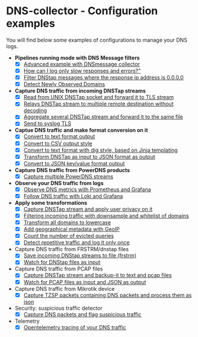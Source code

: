 
# DNS-collector - Configuration examples

You will find below some examples of configurations to manage your DNS logs.

- **Pipelines running mode with DNS Message filters**
  - [x] [Advanced example with DNSmessage collector](./_examples/use-case-24.yml)
  - [x] [How can I log only slow responses and errors?"](./_examples/use-case-25.yml)
  - [x] [Filter DNStap messages where the response ip address is 0.0.0.0](./_examples/use-case-26.yml)
  - [x] [Detect Newly Observed Domains](./_examples/use-case-31.yml)

- **Capture DNS traffic from incoming DNSTap streams**
  - [x] [Read from UNIX DNSTap socket and forward it to TLS stream](./_examples/use-case-5.yml)
  - [x] [Relays DNSTap stream to multiple remote destination without decoding](./_examples/use-case-12.yml)
  - [x] [Aggregate several DNSTap stream and forward it to the same file](./_examples/use-case-7.yml)
  - [x] [Send to syslog TLS](./_examples/use-case-23.yml)

- **Captue DNS traffic and make format conversion on it**
  - [x] [Convert to text format output](./_examples/use-case-28.yml)
  - [x] [Convert to CSV output style](./_examples/use-case-30.yml)
  - [x] [Convert to text format with dig style, based on Jinja templating](./_examples/use-case-27.yml)
  - [x] [Transform DNSTap as input to JSON format as output](./_examples/use-case-3.yml)
  - [x] [Convert to JSON key/value format output](./_examples/use-case-29.yml)

- **Capture DNS traffic from PowerDNS products**
  - [x] [Capture multiple PowerDNS streams](./_examples/use-case-8.yml)

- **Observe your DNS traffic from logs**
  - [x] [Observe DNS metrics with Prometheus and Grafana](./_examples/use-case-2.yml)
  - [x] [Follow DNS traffic with Loki and Grafana](./_examples/use-case-4.yml)

- **Apply some transformations**
  - [x] [Capture DNSTap stream and apply user privacy on it](./_examples/use-case-6.yml)
  - [x] [Filtering incoming traffic with downsample and whitelist of domains](./_examples/use-case-9.yml)
  - [x] [Transform all domains to lowercase](./_examples/use-case-10.yml)
  - [x] [Add geographical metadata with GeoIP](./_examplesuse-case-11.yml)
  - [x] [Count the number of evicted queries](./_examples/use-case-18.yml)
  - [x] [Detect repetitive traffic and log it only once](./_examples/use-case-20.yml)

- Capture DNS traffic from FRSTRM/dnstap files
  - [x] [Save incoming DNStap streams to file (frstrm)](./_examples/use-case-13.yml)
  - [x] [Watch for DNStap files as input](./_examples/use-case-14.yml)

- Capture DNS traffic from PCAP files
  - [x] [Capture DNSTap stream and backup-it to text and pcap files](./_examples/use-case-1.yml)
  - [x] [Watch for PCAP files as input and JSON as output](./_examples/use-case-15.yml)

- Capture DNS traffic from Mikrotik device
  - [x] [Capture TZSP packets containing DNS packets and process them as json](./_examples/use-case-17.yml)

- Security: suspicious traffic detector
  - [x] [Capture DNS packets and flag suspicious traffic](./_examples/use-case-19.yml)

- Telemetry
  - [x] [Opentelemetry tracing of your DNS traffic](./_examples/use-case-32.yml)
